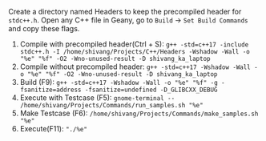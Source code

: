 Create a directory named Headers to keep the precompiled header for `stdc++.h`. Open any C++ file in Geany, go to `Build` -> `Set Build Commands` and copy these flags.
<ol>
<li>Compile with precompiled header(Ctrl + S): <code>g++ -std=c++17 -include stdc++.h -I /home/shivang/Projects/C++/Headers -Wshadow -Wall -o "%e" "%f" -O2 -Wno-unused-result -D shivang_ka_laptop</code> </li>
<li>Compile without precompiled header: <code>g++ -std=c++17 -Wshadow -Wall -o "%e" "%f" -O2 -Wno-unused-result -D shivang_ka_laptop</code> </li>
<li>Build (F9): <code>g++ -std=c++17 -Wshadow -Wall -o "%e" "%f" -g -fsanitize=address -fsanitize=undefined -D_GLIBCXX_DEBUG</code></li>
<li>Execute with Testcase (F5): <code>gnome-terminal -- /home/shivang/Projects/Commands/run_samples.sh "%e"</code></li>
<li>Make Testcase (F6): <code>/home/shivang/Projects/Commands/make_samples.sh "%e"</code></li>
<li>Execute(F11): <code>"./%e"</code></li>
</ol>
